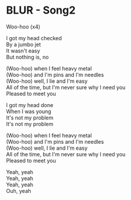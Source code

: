 # BLUR - Song2

Woo-hoo (x4)  

 
I got my head checked  
By a jumbo jet  
It wasn't easy  
But nothing is, no  

(Woo-hoo) when I feel heavy metal  
(Woo-hoo) and I'm pins and I'm needles  
(Woo-hoo) well, I lie and I'm easy  
All of the time, but I'm never sure why I need you  
Pleased to meet you  

I got my head done  
When I was young  
It's not my problem  
It's not my problem  

(Woo-hoo) when I feel heavy metal  
(Woo-hoo) and I'm pins and I'm needles  
(Woo-hoo) well, I lie and I'm easy  
All of the time, but I'm never sure why I need you  
Pleased to meet you  

Yeah, yeah  
Yeah, yeah  
Yeah, yeah  
Ouh, yeah  
